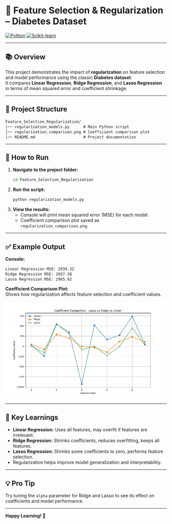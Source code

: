 # 🧬 Feature Selection & Regularization – Diabetes Dataset

[![Python](https://img.shields.io/badge/Python-3.8%2B-blue.svg)](https://www.python.org/)
[![Scikit-learn](https://img.shields.io/badge/scikit--learn-1.0%2B-orange.svg)](https://scikit-learn.org/)

---

## 📚 Overview

This project demonstrates the impact of **regularization** on feature selection and model performance using the classic **Diabetes dataset**.  
It compares **Linear Regression**, **Ridge Regression**, and **Lasso Regression** in terms of mean squared error and coefficient shrinkage.

---

## 📂 Project Structure

```
Feature_Selection_Regularization/
│── regularization_models.py      # Main Python script
│── regularization_comparison.png # Coefficient comparison plot
│── README.md                     # Project documentation
```

---

## 🚀 How to Run

1. **Navigate to the project folder:**
   ```sh
   cd Feature_Selection_Regularization
   ```
2. **Run the script:**
   ```sh
   python regularization_models.py
   ```
3. **View the results:**
   - Console will print mean squared error (MSE) for each model.
   - Coefficient comparison plot saved as `regularization_comparison.png`.

---

## ✅ Example Output

**Console:**

```
Linear Regression MSE: 2939.32
Ridge Regression MSE: 2937.38
Lasso Regression MSE: 2965.92
```

**Coefficient Comparison Plot:**  
Shows how regularization affects feature selection and coefficient values.

![Coefficient Comparison - Lasso vs Ridge vs Linear](regularization_comparison.png)

---

## 🧠 Key Learnings

- **Linear Regression:** Uses all features, may overfit if features are irrelevant.
- **Ridge Regression:** Shrinks coefficients, reduces overfitting, keeps all features.
- **Lasso Regression:** Shrinks some coefficients to zero, performs feature selection.
- Regularization helps improve model generalization and interpretability.

---

## 💡 Pro Tip

Try tuning the `alpha` parameter for Ridge and Lasso to see its effect on coefficients and model performance.

---

**Happy Learning! 🚀**
